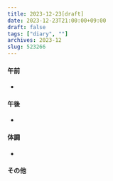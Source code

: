 ```yaml
---
title: 2023-12-23[draft]
date: 2023-12-23T21:00:00+09:00
draft: false
tags: ["diary", ""]
archives: 2023-12
slug: 523266
---
```

#### 午前
- 
#### 午後
- 
#### 体調
- 
#### その他